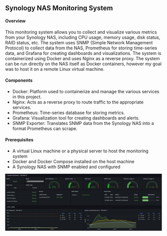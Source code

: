 ## Synology NAS Monitoring System

#### Overview
This monitoring system allows you to collect and visualize various metrics from your Synology NAS, including CPU usage, memory usage, disk status, RAID status, etc. The system uses SNMP (Simple Network Management Protocol) to collect data from the NAS, Prometheus for storing time-series data, and Grafana for creating dashboards and visualizations. The system is containerized using Docker and uses Nginx as a reverse proxy. The system can be run directly on the NAS itself as Docker containers, however my goal was to host it on a remote Linux virtual machine.

#### Components
- Docker: Platform used to containerize and manage the various services in this project.
- Nginx: Acts as a reverse proxy to route traffic to the appropriate services.
- Prometheus: Time-series database for storing metrics.
- Grafana: Visualization tool for creating dashboards and alerts.
- SNMP Exporter: Translates SNMP data from the Synology NAS into a format Prometheus can scrape.

#### Prerequisites
- A virtual Linux machine or a physical server to host the monitoring system
- Docker and Docker Compose installed on the host machine
- A Synology NAS with SNMP enabled and configured

![Synology NAS Dashboard](./images/synology_dashboard.png)
